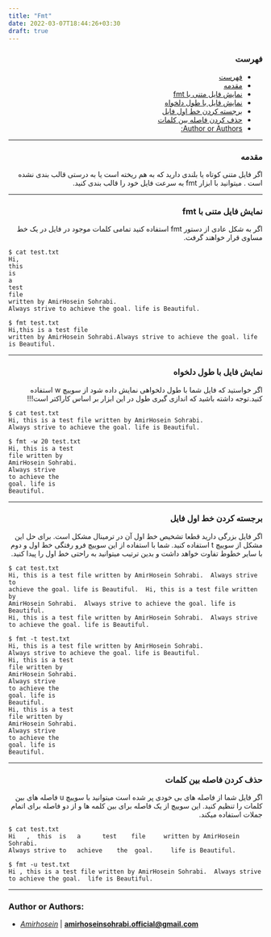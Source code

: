```yaml
---
title: "Fmt"
date: 2022-03-07T18:44:26+03:30
draft: true
---
```


<div dir='rtl'>

### فهرست

- [فهرست](#فهرست)
- [مقدمه](#مقدمه)
- [نمایش فایل متنی با fmt](#نمایش-فایل-متنی-با-fmt)
- [نمایش فایل با طول دلخواه](#نمایش-فایل-با-طول-دلخواه)
- [برجسته کردن خط اول فایل](#برجسته-کردن-خط-اول-فایل)
- [حذف کردن فاصله بین کلمات](#حذف-کردن-فاصله-بین-کلمات)
- [Author or Authors:](#author-or-authors)




</div>

---
<div dir='rtl'>

### مقدمه
اگر فایل متنی کوتاه یا بلندی دارید که به هم ریخته است یا به درستی قالب بندی نشده است . میتوانید با ابزار fmt به سرعت فایل خود را قالب بندی کنید.
</div>

---
<div dir='rtl'>

### نمایش فایل متنی با fmt
اگر به شکل عادی از دستور fmt استفاده کنید تمامی کلمات موجود در فایل در یک خط مساوی قرار خواهند گرفت.
</div>

    $ cat test.txt
    Hi,
    this
    is
    a
    test
    file
    written by AmirHosein Sohrabi.
    Always strive to achieve the goal. life is Beautiful.

    $ fmt test.txt
    Hi,this is a test file
    written by AmirHosein Sohrabi.Always strive to achieve the goal. life is Beautiful.


---
<div dir='rtl'>

### نمایش فایل با طول دلخواه
اگر خواستید که فایل شما با طول دلخواهی نمایش داده شود از سوییچ w استفاده کنید.توجه داشته باشید که اندازی گیری طول در این ابزار بر اساس کاراکتر است!!!
</div>

    
    $ cat test.txt
    Hi, this is a test file written by AmirHosein Sohrabi.
    Always strive to achieve the goal. life is Beautiful.
    
    $ fmt -w 20 test.txt
    Hi, this is a test
    file written by
    AmirHosein Sohrabi.
    Always strive
    to achieve the
    goal. life is
    Beautiful.

            

---
<div dir='rtl'>

### برجسته کردن خط اول فایل
اگر فایل بزرگی دارید قطعا تشخیص خط اول آن در ترمینال مشکل است. برای حل این مشکل از سوییچ t استفاده کنید. شما با استفاده از این سوییچ فرو رفتگی خط اول و دوم با سایر خطوط تفاوت خواهد داشت و بدین ترتیب میتوانید به راحتی خط اول را پیدا کنید.
</div>


    $ cat test.txt
    Hi, this is a test file written by AmirHosein Sohrabi.  Always strive to
    achieve the goal. life is Beautiful.  Hi, this is a test file written by
    AmirHosein Sohrabi.  Always strive to achieve the goal. life is Beautiful.
    Hi, this is a test file written by AmirHosein Sohrabi.  Always strive
    to achieve the goal. life is Beautiful.

    $ fmt -t test.txt
    Hi, this is a test file written by AmirHosein Sohrabi.
    Always strive to achieve the goal. life is Beautiful.
    Hi, this is a test
    file written by
    AmirHosein Sohrabi.
    Always strive
    to achieve the
    goal. life is
    Beautiful.
    Hi, this is a test
    file written by
    AmirHosein Sohrabi.
    Always strive
    to achieve the
    goal. life is
    Beautiful.
                  
---


<div dir='rtl'>

### حذف کردن فاصله بین کلمات
اگر فایل شما از فاصله های بی خودی پر شده است میتوانید با سوییچ u فاصله های بین کلمات را تنظیم کنید. این سوییچ از یک فاصله برای بین کلمه ها و از دو فاصله برای اتمام جملات استفاده میکند.
</div>

    $ cat test.txt   
    Hi   ,  this  is   a      test    file     written by AmirHosein Sohrabi.
    Always strive to   achieve    the  goal.     life is Beautiful. 
                    
    $ fmt -u test.txt
    Hi , this is a test file written by AmirHosein Sohrabi.  Always strive
    to achieve the goal.  life is Beautiful.
                                    

---

### Author or Authors:

- *[Amirhosein](https://github.com/amirhoseinsb)* | **<amirhoseinsohrabi.official@gmail.com>**

